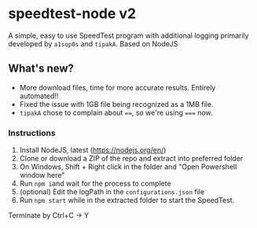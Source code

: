 # speedtest-node v2
A simple, easy to use SpeedTest program with additional logging primarily developed by `a1sop0s` and `tipakA`. Based on NodeJS

## What's new?
- More download files, time for more accurate results. Entirely automated!!
- Fixed the issue with 1GB file being recognized as a 1MB file.
- `tipakA` chose to complain about `==`, so we're using `===` now.

### Instructions

1. Install NodeJS, latest (https://nodejs.org/en/)
2. Clone or download a ZIP of the repo and extract into preferred folder
3. On Windows, Shift + Right click in the folder and "Open Powershell window here"
4. Run `npm i`and wait for the process to complete
5. (optional) Edit the logPath in the `configurations.json` file
6. Run `npm start` while in the extracted folder to start the SpeedTest.

Terminate by Ctrl+C -> Y
